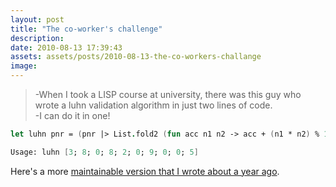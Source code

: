 ```yaml
---
layout: post
title: "The co-worker's challenge"
description:
date: 2010-08-13 17:39:43
assets: assets/posts/2010-08-13-the-co-workers-challange
image: 
---
```


> -When I took a LISP course at university, there was this guy who wrote a luhn validation algorithm in just two lines of code.  
> -I can do it in one!

```fsharp
let luhn pnr = (pnr |> List.fold2 (fun acc n1 n2 -> acc + (n1 * n2) % 10 + n1 * n2 / 10) 0 ([1..10] |> List.map (fun x -> (x % 2) + 1))) % 10 = 0                          

Usage: luhn [3; 8; 0; 8; 2; 0; 9; 0; 0; 5]
```

Here's a more [maintainable version that I wrote about a year ago](/2009/07/01/luhn-validation-with-fsharp/ "LUHN validation with F#").
